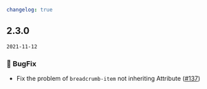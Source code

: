 ```yaml
changelog: true
```

## 2.3.0

`2021-11-12`

### 🐛 BugFix

- Fix the problem of `breadcrumb-item` not inheriting Attribute ([#137](https://github.com/arco-design/arco-design-vue/pull/137))

